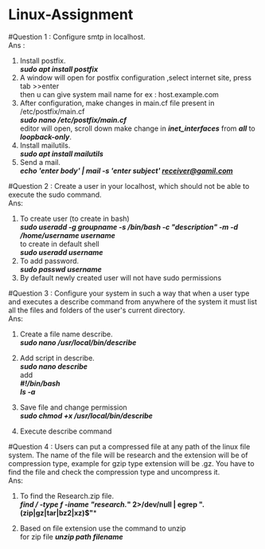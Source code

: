 # Linux-Assignment

#Question 1 : Configure smtp in localhost.<br>
Ans :
1. Install postfix. <br>
        ***sudo apt install postfix***
2. A window will open for postfix configuration ,select internet site, press tab >>enter <br>
     then u can give system mail name for ex : host.example.com
3. After configuration, make changes in main.cf file present in /etc/postfix/main.cf <br>
         ***sudo nano /etc/postfix/main.cf***  <br>
   editor will open, scroll down make change in ***inet_interfaces*** from ***all*** to ***loopback-only***. <br>
4. Install mailutils. <br>
         ***sudo apt install mailutils*** <br>
5. Send a mail. <br>
         ***echo 'enter body' | mail -s 'enter subject' receiver@gamil.com***

#Question 2 : Create a user in your localhost, which should not be able to execute the sudo command. <br>
Ans: 
1. To create user (to create in bash) <br>
         ***sudo useradd -g groupname -s /bin/bash -c "description" -m -d /home/username username*** <br>
       to create in default shell <br>
         ***sudo useradd username*** <br>
2. To add password. <br>
         ***sudo passwd username***  <br>
3. By default newly created user will not have sudo permissions

#Question 3 : Configure your system in such a way that when a user type and executes a describe command from anywhere of the system it must list all the files and folders of the user's current directory. <br>
Ans:
1. Create a file name describe. <br>
          ***sudo nano /usr/local/bin/describe*** <br>
 
2. Add script in describe. <br>
          ***sudo nano describe*** <br>
          add <br>
          ***#!/bin/bash <br>
              ls -a***
3. Save file and change permission <br>
         ***sudo chmod +x /usr/local/bin/describe*** <br>
         
4. Execute describe command

#Question 4 : Users can put a compressed file at any path of the linux file system. The name of the file will be research and the extension will be of compression type, example for gzip type extension will be .gz.
You have to find the file and check the compression type and uncompress it. <br>
Ans:
1. To find the Research.zip file. <br>
         ***find / -type f -iname "research.*" 2>/dev/null | egrep "\.(zip|gz|tar|bz2|xz)$"*** <br>

2. Based on file extension use the command to unzip <br>
        for zip file 
         ***unzip path filename*** <br>

 

         
    
     

         


     

